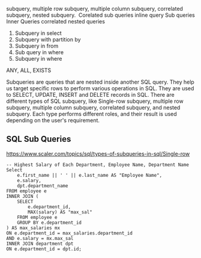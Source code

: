 subquery, 
multiple row subquery, 
multiple column subquery, 
correlated subquery, 
nested subquery. 
Corelated sub queries
inline query
Sub queries
Inner Queries
correlated nested queries

1. Subquery in select
2. Subquery with partition by
3. Subquery in from
4. Sub query in where
5. Subquery in where

ANY, ALL, EXISTS

Subqueries are queries that are nested inside another SQL query. They help us target specific rows to perform various operations in SQL. They are used to SELECT, UPDATE, INSERT and DELETE records in SQL. There are different types of SQL subquery, like Single-row subquery, multiple row subquery, multiple column subquery, correlated subquery, and nested subquery. Each type performs different roles, and their result is used depending on the user's requirement. 

## SQL Sub Queries
https://www.scaler.com/topics/sql/types-of-subqueries-in-sql/Single-row 


```
-- Highest Salary of Each Department, Employee Name, Department Name
Select 
    e.first_name || ' ' || e.last_name AS "Employee Name",
    e.salary,
    dpt.department_name
FROM employee e 
INNER JOIN (
    SELECT 
        e.department_id,
        MAX(salary) AS "max_sal"
    FROM employee e
    GROUP BY e.department_id
) AS max_salaries mx
ON e.department_id = max_salaries.department_id
AND e.salary = mx.max_sal
INNER JOIN department dpt
ON e.department_id = dpt.id;
```